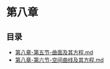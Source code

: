 # 第八章 

## 目录

-  [第八章-第五节-曲面及其方程.md](第八章-第五节-曲面及其方程.md) 
-  [第八章-第六节-空间曲线及其方程.md](第八章-第六节-空间曲线及其方程.md) 